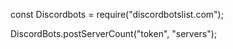 const Discordbots = require("discordbotslist.com");

DiscordBots.postServerCount("token", "servers");
